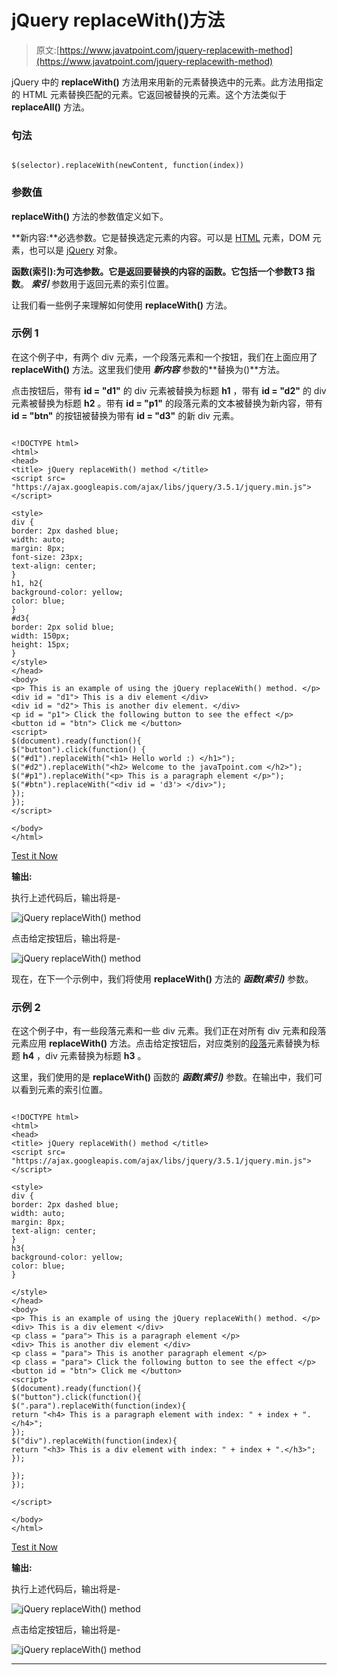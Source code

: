 # jQuery replaceWith()方法

> 原文:[https://www.javatpoint.com/jquery-replacewith-method](https://www.javatpoint.com/jquery-replacewith-method)

jQuery 中的 **replaceWith()** 方法用来用新的元素替换选中的元素。此方法用指定的 HTML 元素替换匹配的元素。它返回被替换的元素。这个方法类似于 **replaceAll()** 方法。

### 句法

```

$(selector).replaceWith(newContent, function(index))

```

### 参数值

**replaceWith()** 方法的参数值定义如下。

**新内容:**必选参数。它是替换选定元素的内容。可以是 [HTML](https://www.javatpoint.com/html-tutorial) 元素，DOM 元素，也可以是 [jQuery](https://www.javatpoint.com/jquery-tutorial) 对象。

**函数(索引):**为可选参数。它是返回要替换的内容的函数。它包括一个参数**T3 指数**。 ***索引*** 参数用于返回元素的索引位置。

让我们看一些例子来理解如何使用 **replaceWith()** 方法。

### 示例 1

在这个例子中，有两个 div 元素，一个段落元素和一个按钮，我们在上面应用了 **replaceWith()** 方法。这里我们使用 ***新内容*** 参数的**替换为()**方法。

点击按钮后，带有 **id = "d1"** 的 div 元素被替换为标题 **h1** ，带有 **id = "d2"** 的 div 元素被替换为标题 **h2** 。带有 **id = "p1"** 的段落元素的文本被替换为新内容，带有 **id = "btn"** 的按钮被替换为带有 **id = "d3"** 的新 div 元素。

```

<!DOCTYPE html>
<html>
<head>
<title> jQuery replaceWith() method </title>
<script src= "https://ajax.googleapis.com/ajax/libs/jquery/3.5.1/jquery.min.js"> </script>

<style>
div {
border: 2px dashed blue;
width: auto;
margin: 8px;
font-size: 23px;
text-align: center;
}
h1, h2{
background-color: yellow;
color: blue;
}
#d3{
border: 2px solid blue;
width: 150px;
height: 15px;
}
</style>
</head>
<body>
<p> This is an example of using the jQuery replaceWith() method. </p>
<div id = "d1"> This is a div element </div>
<div id = "d2"> This is another div element. </div>
<p id = "p1"> Click the following button to see the effect </p>
<button id = "btn"> Click me </button>
<script>
$(document).ready(function(){
$("button").click(function() {
$("#d1").replaceWith("<h1> Hello world :) </h1>");
$("#d2").replaceWith("<h2> Welcome to the javaTpoint.com </h2>");
$("#p1").replaceWith("<p> This is a paragraph element </p>");
$("#btn").replaceWith("<div id = 'd3'> </div>");
});
});
</script>

</body>
</html>

```

[Test it Now](https://www.javatpoint.com/oprweb/test.jsp?filename=jquery-replacewith-method1)

**输出:**

执行上述代码后，输出将是-

![jQuery replaceWith() method](../Images/de2d9e553f8dec29e0558a585660d3fe.png)

点击给定按钮后，输出将是-

![jQuery replaceWith() method](../Images/0fd6b36b33d2fa41f4b3c74baeb9867b.png)

现在，在下一个示例中，我们将使用 **replaceWith()** 方法的 ***函数(索引)*** 参数。

### 示例 2

在这个例子中，有一些段落元素和一些 div 元素。我们正在对所有 div 元素和段落元素应用 **replaceWith()** 方法。点击给定按钮后，对应类别的[段落](https://www.javatpoint.com/html-paragraph)元素替换为标题 **h4** ，div 元素替换为标题 **h3** 。

这里，我们使用的是 **replaceWith()** 函数的 ***函数(索引)*** 参数。在输出中，我们可以看到元素的索引位置。

```

<!DOCTYPE html>
<html>
<head>
<title> jQuery replaceWith() method </title>
<script src= "https://ajax.googleapis.com/ajax/libs/jquery/3.5.1/jquery.min.js"> </script>

<style>
div {
border: 2px dashed blue;
width: auto;
margin: 8px;
text-align: center;
}
h3{
background-color: yellow;
color: blue;
}

</style>
</head>
<body>
<p> This is an example of using the jQuery replaceWith() method. </p>
<div> This is a div element </div>
<p class = "para"> This is a paragraph element </p>
<div> This is another div element </div>
<p class = "para"> This is another paragraph element </p>
<p class = "para"> Click the following button to see the effect </p>
<button id = "btn"> Click me </button>
<script>
$(document).ready(function(){
$("button").click(function(){
$(".para").replaceWith(function(index){
return "<h4> This is a paragraph element with index: " + index + ".</h4>";
});
$("div").replaceWith(function(index){
return "<h3> This is a div element with index: " + index + ".</h3>";
});

});
});

</script>

</body>
</html>

```

[Test it Now](https://www.javatpoint.com/oprweb/test.jsp?filename=jquery-replacewith-method2)

**输出:**

执行上述代码后，输出将是-

![jQuery replaceWith() method](../Images/b8b83e36f0d7a01cce8e3012058ddf16.png)

点击给定按钮后，输出将是-

![jQuery replaceWith() method](../Images/f27fa8dcc60d291dca52d709edb04441.png)

* * *